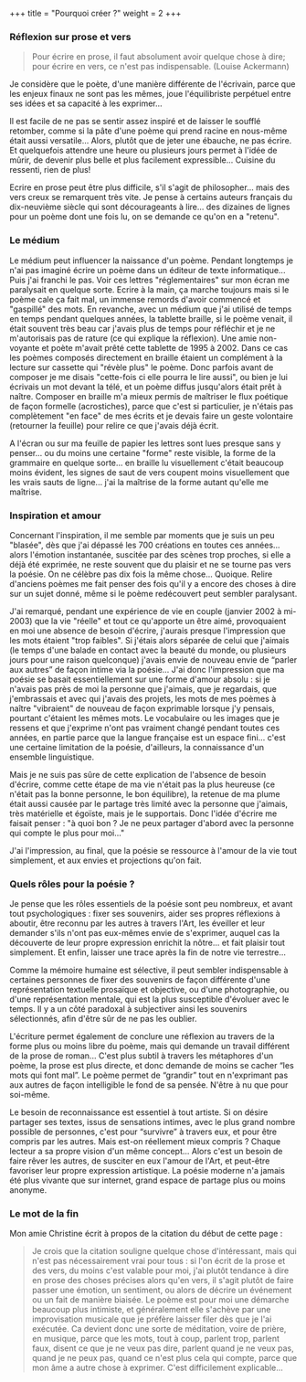 +++
title = "Pourquoi créer ?"
weight = 2
+++

### Réflexion sur prose et vers

>Pour écrire en prose, il faut absolument avoir quelque chose à dire; pour écrire en vers, ce n'est pas indispensable.
>(Louise Ackermann)

Je considère que le poète, d'une manière différente de l'écrivain, parce que les enjeux finaux ne sont pas les mêmes, joue l'équilibriste perpétuel entre ses idées et sa capacité à les exprimer...

Il est facile de ne pas se sentir assez inspiré et de laisser le soufflé retomber, comme si la pâte d'une poème qui prend racine en nous-même était aussi versatile... Alors, plutôt que de jeter une ébauche, ne pas écrire. Et quelquefois attendre une heure ou plusieurs jours permet à l'idée de mûrir, de devenir plus belle et plus facilement expressible... Cuisine du ressenti, rien de plus!

Ecrire en prose peut être plus difficile, s'il s'agit de philosopher... mais des vers creux se remarquent très vite. Je pense à certains auteurs français du dix-neuvième siècle qui sont décourageants à lire... des dizaines de lignes pour un poème dont une fois lu, on se demande ce qu'on en a "retenu".

### Le médium

Le médium peut influencer la naissance d'un poème. Pendant longtemps je n'ai pas imaginé écrire un poème dans un éditeur de texte informatique... Puis j'ai franchi le pas. Voir ces lettres "réglementaires" sur mon écran me paralysait en quelque sorte. Ecrire à la main, ça marche toujours mais si le poème cale ça fait mal, un immense remords d'avoir commencé et "gaspillé" des mots. En revanche, avec un médium que j'ai utilisé de temps en temps pendant quelques années, la tablette braille, si le poème venait, il était souvent très beau car j'avais plus de temps pour réfléchir et je ne m'autorisais pas de rature (ce qui explique la réflexion). Une amie non-voyante et poète m'avait prêté cette tablette de 1995 à 2002. Dans ce cas les poèmes composés directement en braille étaient un complément à la lecture sur cassette qui "révèle plus" le poème. Donc parfois avant de composer je me disais "cette-fois ci elle pourra le lire aussi", ou bien je lui écrivais un mot devant la télé, et un poème diffus jusqu'alors était prêt à naître. Composer en braille m'a mieux permis de maîtriser le flux poétique de façon formelle (acrostiches), parce que c'est si particulier, je n'étais pas complètement "en face" de mes écrits et je devais faire un geste volontaire (retourner la feuille) pour relire ce que j'avais déjà écrit.

A l'écran ou sur ma feuille de papier les lettres sont lues presque sans y penser... ou du moins une certaine "forme" reste visible, la forme de la grammaire en quelque sorte... en braille lu visuellement c'était beaucoup moins évident, les signes de saut de vers coupent moins visuellement que les vrais sauts de ligne... j'ai la maîtrise de la forme autant qu'elle me maîtrise.

### Inspiration et amour

Concernant l'inspiration, il me semble par moments que je suis un peu "blasée", dès que j'ai dépassé les 700 créations en toutes ces années... alors l'émotion instantanée, suscitée par des scènes trop proches, si elle a déjà été exprimée, ne reste souvent que du plaisir et ne se tourne pas vers la poésie. On ne célèbre pas dix fois la même chose... Quoique. Relire d'anciens poèmes me fait penser des fois qu'il y a encore des choses à dire sur un sujet donné, même si le poème redécouvert peut sembler paralysant.

J'ai remarqué, pendant une expérience de vie en couple (janvier 2002 à mi-2003) que la vie "réelle" et tout ce qu'apporte un être aimé, provoquaient en moi une absence de besoin d'écrire, j'aurais presque l'impression que les mots étaient "trop faibles". Si j'étais alors séparée de celui que j'aimais (le temps d'une balade en contact avec la beauté du monde, ou plusieurs jours pour une raison quelconque) j'avais envie de nouveau envie de “parler aux autres” de façon intime via la poésie... J'ai donc l'impression que ma poésie se basait essentiellement sur une forme d'amour absolu : si je n'avais pas près de moi la personne que j'aimais, que je regardais, que j'embrassais et avec qui j'avais des projets, les mots de mes poèmes à naître "vibraient" de nouveau de façon exprimable lorsque j'y pensais, pourtant c'étaient les mêmes mots. Le vocabulaire ou les images que je ressens et que j'exprime n'ont pas vraiment changé pendant toutes ces années, en partie parce que la langue française est un espace fini... c'est une certaine limitation de la poésie, d'ailleurs, la connaissance d'un ensemble linguistique.

Mais je ne suis pas sûre de cette explication de l'absence de besoin d'écrire, comme cette étape de ma vie n'était pas la plus heureuse (ce n'était pas la bonne personne, le bon équilibre), la retenue de ma plume était aussi causée par le partage très limité avec la personne que j'aimais, très matérielle et égoïste, mais je le supportais. Donc l'idée d'écrire me faisait penser : "à quoi bon ? Je ne peux partager d'abord avec la personne qui compte le plus pour moi..."

J'ai l'impression, au final, que la poésie se ressource à l'amour de la vie tout simplement, et aux envies et projections qu'on fait.

### Quels rôles pour la poésie ?

Je pense que les rôles essentiels de la poésie sont peu nombreux, et avant tout psychologiques : fixer ses souvenirs, aider ses propres réflexions à aboutir, être reconnu par les autres à travers l'Art, les éveiller et leur demander s'ils n'ont pas eux-mêmes envie de s'exprimer, auquel cas la découverte de leur propre expression enrichit la nôtre... et fait plaisir tout simplement. Et enfin, laisser une trace après la fin de notre vie terrestre...

Comme la mémoire humaine est sélective, il peut sembler indispensable à certaines personnes de fixer des souvenirs de façon différente d'une représentation textuelle prosaïque et objective, ou d'une photographie, ou d'une représentation mentale, qui est la plus susceptible d'évoluer avec le temps. Il y a un côté paradoxal à subjectiver ainsi les souvenirs sélectionnés, afin d'être sûr de ne pas les oublier.

L'écriture permet également de conclure une réflexion au travers de la forme plus ou moins libre du poème, mais qui demande un travail différent de la prose de roman... C'est plus subtil à travers les métaphores d'un poème, la prose est plus directe, et donc demande de moins se cacher “les mots qui font mal”. Le poème permet de “grandir” tout en n'exprimant pas aux autres de façon intelligible le fond de sa pensée. N'être à nu que pour soi-même.

Le besoin de reconnaissance est essentiel à tout artiste. Si on désire partager ses textes, issus de sensations intimes, avec le plus grand nombre possible de personnes, c'est pour “survivre” à travers eux, et pour être compris par les autres. Mais est-on réellement mieux compris ? Chaque lecteur a sa propre vision d'un même concept... Alors c'est un besoin de faire rêver les autres, de susciter en eux l'amour de l'Art, et peut-être favoriser leur propre expression artistique. La poésie moderne n'a jamais été plus vivante que sur internet, grand espace de partage plus ou moins anonyme.

### Le mot de la fin

Mon amie Christine écrit à propos de la citation du début de cette page :

>Je crois que la citation souligne quelque chose d'intéressant, mais qui n'est pas nécessairement vrai pour tous : si l'on écrit de la prose et des vers, du moins c'est valable pour moi, j'ai plutôt tendance à dire en prose des choses précises alors qu'en vers, il s'agit plutôt de faire passer une émotion, un sentiment, ou alors de décrire un événement ou un fait de manière biaisée. Le poème est pour moi une démarche beaucoup plus intimiste, et généralement elle s'achève par une improvisation musicale que je préfère laisser filer dès que je l'ai exécutée. Ca devient donc une sorte de méditation, voire de prière, en musique, parce que les mots, tout à coup, parlent trop, parlent faux, disent ce que je ne veux pas dire, parlent quand je ne veux pas, quand je ne peux pas, quand ce n'est plus cela qui compte, parce que mon âme a autre chose à exprimer. C'est difficilement explicable...